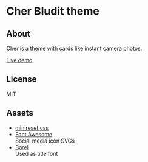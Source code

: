 # Cher Bludit theme

## About
Cher is a theme with cards like instant camera photos.

[Live demo](https://via.rossa.cc/demo/cher)

## License
MIT

## Assets
* [minireset.css](https://github.com/jgthms/minireset.css)
* [Font Awesome](https://fontawesome.com)<br>
Social media icon SVGs
* [Borel](https://fonts.google.com/specimen/Borel)<br>
Used as title font

